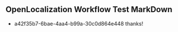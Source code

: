 ## OpenLocalization Workflow Test MarkDown
* a42f35b7-6bae-4aa4-b99a-30c0d864e448 thanks!

<!--HONumber=Sep16_HO1-->


